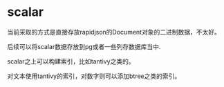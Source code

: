 # scalar 
当前采取的方式是直接存放rapidjson的Document对象的二进制数据，不太好。

后续可以将scalar数据存放到pg或者一些列存数据库当中.

scalar之上可以构建索引，比如tantivy之类的。

对文本使用tantivy的索引，对数字则可以添加btree之类的索引。



